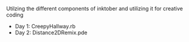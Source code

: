 Utilzing the different components of inktober and utilizing it for creative coding

+ Day 1: CreepyHallway.rb	
+ Day 2: Distance2DRemix.pde
